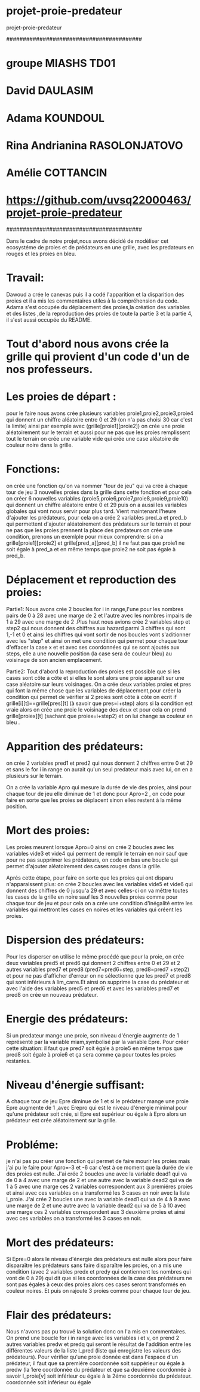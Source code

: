 # projet-proie-predateur
projet-proie-predateur

#########################################
# groupe MIASHS TD01
# David DAULASIM
# Adama KOUNDOUL
# Rina Andrianina RASOLONJATOVO
# Amélie COTTANCIN
# https://github.com/uvsq22000463/projet-proie-predateur
#########################################

Dans le cadre de notre projet,nous avons décidé de modéliser cet ecosystéme de proies et de prédateurs en une grille,
avec les predateurs en rouges et les proies en bleu.
# Travail:
 Dawoud a crée le canevas puis il a codé l'apparition et la disparition des proies et il a mis les commentaires utiles à la compréhension du code.
 Adama s'est occupée du déplacement des proies,la création des variables et des listes ,de la reproduction des proies de toute la partie 3 et la partie 4, il s'est aussi occupée du README.

# Tout d'abord nous avons crée la grille qui provient d'un code d'un de nos professeurs.

# Les proies de départ :   
pour le faire nous avons crée plusieurs variables proie1,proie2,proie3,proie4 qui donnent un chiffre aléatoire entre 0 et 29 (on n'a pas choisi 30 car c'est la limite)
ainsi par exemple avec (grille[proie1][proie2]) on crée une proie aléatoirement sur le terrain et aussi pour ne pas que les proies remplissent tout le terrain
on crée une variable vide qui crée une case aléatoire de couleur noire dans la grille.

# Fonctions:
 on crée une fonction qu'on va nommer "tour de jeu" qui va crée à chaque tour de jeu 3 nouvelles proies dans la grille dans cette fonction et pour cela 
  on créer 6 nouvelles variables (proie5,proie6,proie7,proie8,proie9,proie10) qui donnent un chiffre aléatoire entre 0 et 29 puis on a aussi les variables 
 globales qui vont nous servir pour plus tard.
 Vient maintenant l'heure d'ajouter les prédateurs, pour cela on a crée 2 variables pred_a et pred_b qui permettent d'ajouter aléatoirement des prédateurs sur 
 le terrain et pour ne pas que les proies prennent la place des predateurs on crée une condition, prenons un exemlple pour mieux comprendre:
 si on a grille[proie1][proie2] et grille[pred_a][pred_b] il ne faut pas que proie1 ne soit égale à pred_a et en même temps que proie2 ne soit pas égale à pred_b.
 
 # Déplacement et reproduction des proies:
Partie1:
Nous avons crée 2 boucles for i in range,l'une pour les nombres pairs de 0 à 28 avec une marge de 2 et l'autre avec les nombres impairs de 1 à 29 avec une marge  de 2 .Plus haut nous avions crée 2 variables step et step2 qui nous donnent des chiffres aux hazard parmi 3 chiffres qui sont 1,-1 et 0 et ainsi les chiffres qui vont sortir de nos boucles vont s'aditionner avec les "step" et ainsi on met une condition qui permet pour chaque tour d'effacer la case x et et avec ses coordonnées qui se sont ajoutés aux steps, elle a une nouvelle position (la case sera de couleur bleu) au voisinage de son ancien emplacement.

Partie2:
Tout d'abord la reproduction des proies est possible que si les cases sont côte à côte et si elles le sont alors une proie apparaît sur une case aléatoire
sur leurs voisinages. On a crée deux variables proiex et pres qui font la même chose que les variables de déplacement,pour créer la condition qui permet de vérifier
si 2 proies sont côte à côte on ecrit if grille[i][t]==grille[pres][t] (à savoir que pres=i+step) alors si la condition est vraie alors on crée une proie le voisinage des deux et pour cela on prend grille[proiex][t] (sachant que proiex=i+step2) et on lui change sa couleur en bleu .

# Apparition des prédateurs:
 on crée 2 variables pred1 et pred2 qui nous donnent 2 chiffres entre 0 et 29 et sans le for i in range on aurait qu'un seul predateur mais avec lui, on en a
 plusieurs sur le terrain.
 
 
 On a crée la variable Apro qui mesure la durée de vie des proies, ainsi pour chaque tour de jeu elle diminue de 1 et donc pour Apro=2 , on code pour faire en
 sorte que les proies se déplacent sinon elles restent à la même position.
 
 # Mort des proies:
 Les proies meurent lorsque Apro=0 ainsi on crée 2 boucles avec les variables vide3 et vide4 qui perment de remplir le terrain en noir sauf que pour ne pas 
 supprimer les prédateurs, on code en bas une boucle qui permet d'ajouter aléatoirement des cases rouges dans la grille.
 
 Aprés cette étape, pour faire on sorte que les proies qui ont disparu n'apparaissent plus:
 on crée 2 boucles avec les variables vide5 et vide6 qui donnent des chiffres de 0 jusqu'a 29 et avec celles-ci on va mêttre toutes les cases de la grille en noire
 sauf les 3 nouvelles proies comme pour chaque tour de jeu et pour cela on a crée une condition d'inégalité entre les variables qui mettront les cases en noires
 et les variables qui créent les proies.
 
 # Dispersion des prédateurs:
 Pour les disperser on utilise le même procédé que pour la proie, on crée deux variables pred5 et pred6 qui donnent 2 chiffres entre 0 et 29
 et 2 autres variables pred7 et pred8 (pred7=pred6+step, pred8=pred7 +step2) et pour ne pas d'afficher d'erreur on ne sélectionne que les pred7 et pred8 qui sont inférieurs à lim_carre.Et ainsi on supprime la case du prédateur et avec l'aide des variables pred5 et pred6 et avec les variables pred7 et pred8 on crée un nouveau prédateur.
 
 # Energie des prédateurs:
  Si un predateur mange une proie, son niveau d'énergie augmente de 1 représenté par la variable miam,symbolisé par la variable Epre.
  Pour créer cette situation: il faut que pred7 soit égale à proie5 en même temps que pred8 soit égale à proie6 et ça sera comme ça pour toutes les proies    restantes.
  
  # Niveau d'énergie suffisant:
  A chaque tour de jeu Epre diminue de 1 et si le prédateur mange une proie Epre augmente de 1 ,avec Erepro qui est le niveau d'énergie minimal pour qu'une     prédateur soit crée, si Epre est supérieur ou égale à Epro alors un prédateur est crée aléatoirement sur la grille.
  
# Probléme:
 je n'ai pas pu créer une fonction qui permet de faire mourir les proies mais j'ai pu le faire pour Apro=-3 et -6 car c'est à ce moment que la durée de vie des 
 proies est nulle. J'ai crée 2 boucles une avec la variable dead1 qui va de 0 à 4 avec une marge de 2 et une autre avec la variable dead2 qui va de 1 à 5 avec une marge ces 2 variables correspondent aux 3 premiéres proies  et ainsi avec ces variables on a transformé les 3 cases en noir avec la liste l_proie.
 J'ai crée 2 boucles une avec la variable dead1 qui va de 4 à 9 avec une marge de 2 et une autre avec la variable dead2 qui va de 5 à 10 avec une marge ces 2 variables correspondent aux 3 deuxiéme proies et ainsi avec ces variables on a transformé les 3 cases en noir.
 
 
 # Mort des prédateurs:
 Si Epre=0 alors le niveau d'énergie des prédateurs est nulle alors pour faire disparaître les prédateurs sans faire disparaître les proies, on a mis une
 condition (avec 2 variables predx et predy qui contiennent les nombres qui vont de 0 à 29) qui dit que si les coordonnées de la case des prédateurs ne sont pas
 égales à ceux des proies alors ces cases seront transformés en couleur noires. Et puis on rajoute 3 proies comme pour chaque tour de jeu.
 
 # Flair des prédateurs:
 Nous n'avons pas pu trouvé la solution donc on l'a mis en commentaires.
 On prend une boucle for i in range avec les variables i et v, on prend 2 autres variables predw et predq qui seront le résultat de l'addition entre
 les différentes valeurs de la liste l_pred (liste qui enregistre les valeurs des prédateurs).
 Pour vérifier qu'une proie donnée est dans l'espace d'un prédateur, il faut que sa premiére coordonnée soit suppérieur ou égale à  predw (la 1ere coordonnée du prédateur et que sa deuxiéme coordonnée à savoir l_proie[v] soit inférieur ou égale à la 2éme coordonnée du prédateur.
 coordonnée soit inférieur ou égale 
 
 

